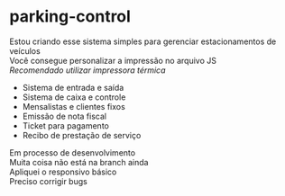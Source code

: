 # parking-control

Estou criando esse sistema simples para gerenciar estacionamentos de veículos <br> Você consegue personalizar a impressão no arquivo JS <br> *Recomendado utilizar impressora térmica*

- Sistema de entrada e saída
- Sistema de caixa e controle
- Mensalistas e clientes fixos
- Emissão de nota fiscal
- Ticket para pagamento
- Recibo de prestação de serviço

Em processo de desenvolvimento <br>
Muita coisa não está na branch ainda <br>
Apliquei o responsivo básico <br>
Preciso corrigir bugs <br>

